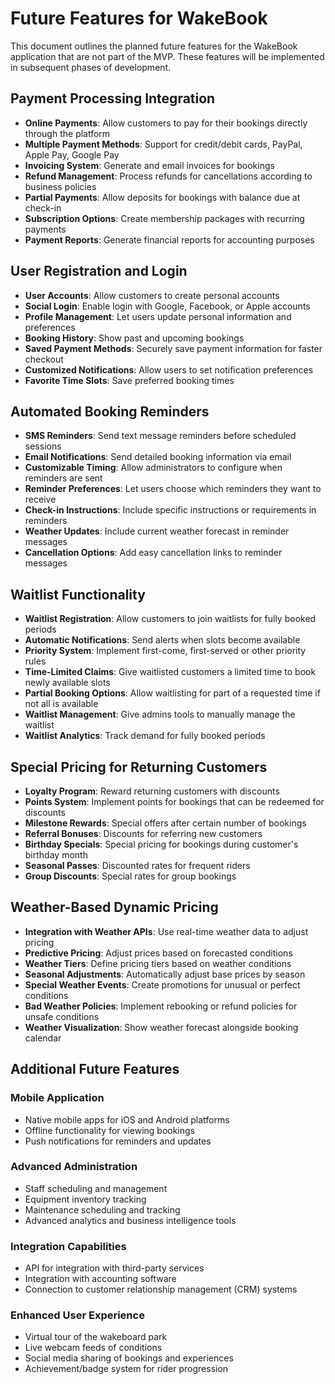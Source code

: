 # Future Features for WakeBook

This document outlines the planned future features for the WakeBook application that are not part of the MVP. These features will be implemented in subsequent phases of development.

## Payment Processing Integration

- **Online Payments**: Allow customers to pay for their bookings directly through the platform
- **Multiple Payment Methods**: Support for credit/debit cards, PayPal, Apple Pay, Google Pay
- **Invoicing System**: Generate and email invoices for bookings
- **Refund Management**: Process refunds for cancellations according to business policies
- **Partial Payments**: Allow deposits for bookings with balance due at check-in
- **Subscription Options**: Create membership packages with recurring payments
- **Payment Reports**: Generate financial reports for accounting purposes

## User Registration and Login

- **User Accounts**: Allow customers to create personal accounts
- **Social Login**: Enable login with Google, Facebook, or Apple accounts
- **Profile Management**: Let users update personal information and preferences
- **Booking History**: Show past and upcoming bookings
- **Saved Payment Methods**: Securely save payment information for faster checkout
- **Customized Notifications**: Allow users to set notification preferences
- **Favorite Time Slots**: Save preferred booking times

## Automated Booking Reminders

- **SMS Reminders**: Send text message reminders before scheduled sessions
- **Email Notifications**: Send detailed booking information via email
- **Customizable Timing**: Allow administrators to configure when reminders are sent
- **Reminder Preferences**: Let users choose which reminders they want to receive
- **Check-in Instructions**: Include specific instructions or requirements in reminders
- **Weather Updates**: Include current weather forecast in reminder messages
- **Cancellation Options**: Add easy cancellation links to reminder messages

## Waitlist Functionality

- **Waitlist Registration**: Allow customers to join waitlists for fully booked periods
- **Automatic Notifications**: Send alerts when slots become available
- **Priority System**: Implement first-come, first-served or other priority rules
- **Time-Limited Claims**: Give waitlisted customers a limited time to book newly available slots
- **Partial Booking Options**: Allow waitlisting for part of a requested time if not all is available
- **Waitlist Management**: Give admins tools to manually manage the waitlist
- **Waitlist Analytics**: Track demand for fully booked periods

## Special Pricing for Returning Customers

- **Loyalty Program**: Reward returning customers with discounts
- **Points System**: Implement points for bookings that can be redeemed for discounts
- **Milestone Rewards**: Special offers after certain number of bookings
- **Referral Bonuses**: Discounts for referring new customers
- **Birthday Specials**: Special pricing for bookings during customer's birthday month
- **Seasonal Passes**: Discounted rates for frequent riders
- **Group Discounts**: Special rates for group bookings

## Weather-Based Dynamic Pricing

- **Integration with Weather APIs**: Use real-time weather data to adjust pricing
- **Predictive Pricing**: Adjust prices based on forecasted conditions
- **Weather Tiers**: Define pricing tiers based on weather conditions
- **Seasonal Adjustments**: Automatically adjust base prices by season
- **Special Weather Events**: Create promotions for unusual or perfect conditions
- **Bad Weather Policies**: Implement rebooking or refund policies for unsafe conditions
- **Weather Visualization**: Show weather forecast alongside booking calendar

## Additional Future Features

### Mobile Application
- Native mobile apps for iOS and Android platforms
- Offline functionality for viewing bookings
- Push notifications for reminders and updates

### Advanced Administration
- Staff scheduling and management
- Equipment inventory tracking
- Maintenance scheduling and tracking
- Advanced analytics and business intelligence tools

### Integration Capabilities
- API for integration with third-party services
- Integration with accounting software
- Connection to customer relationship management (CRM) systems

### Enhanced User Experience
- Virtual tour of the wakeboard park
- Live webcam feeds of conditions
- Social media sharing of bookings and experiences
- Achievement/badge system for rider progression
